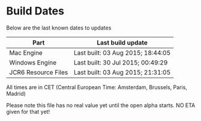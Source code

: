 # Build Dates

Below are the last known dates to updates

Part | Last build update
-----|-----
Mac Engine | Last built: 03 Aug 2015; 18:44:05
Windows Engine | Last built: 30 Jul 2015; 00:49:29
JCR6 Resource Files | Last built: 03 Aug 2015; 21:31:05
All times are in CET (Central European Time: Amsterdam, Brussels, Paris, Madrid)


Please note this file has no real value yet until the open alpha starts. NO ETA given for that yet!
